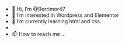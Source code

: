 - 👋 Hi, I’m @Berrimor47
- 👀 I’m interested in Wordpress and Elementor
- 🌱 I’m currently learning html and css.
-
- 📫 How to reach me ...

<!---
Berrimor47/Berrimor47 is a ✨ special ✨ repository because its `README.md` (this file) appears on your GitHub profile.
You can click the Preview link to take a look at your changes.
--->
